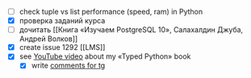 - [ ] check tuple vs list performance (speed, ram) in Python
- [x] проверка заданий курса
- [ ] дочитать [[Книга «Изучаем PostgreSQL 10», Салахалдин Джуба, Андрей Волков]]
- [x] create issue 1292 [[LMS]]
- [x] see [YouTube video](https://www.youtube.com/watch?v=RiLPr3jQCMI) about my «Typed Python» book
	- [x] write [comments for tg](https://t.me/t0digital/867)

